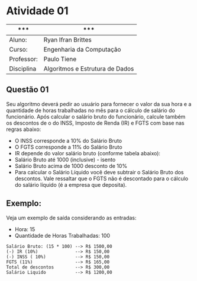 # Atividade 01

| *** | *** |
| --- | --- |
| Aluno: | Ryan Ifran Brittes |
| Curso: | Engenharia da Computação |
| Professor: | Paulo Tiene |
| Disciplina | Algoritmos e Estrutura de Dados |

## Questão 01
Seu algoritmo deverá pedir ao usuário para fornecer o valor da sua hora e a quantidade de
horas trabalhadas no mês para o cálculo de salário do funcionário.
Após calcular o salário bruto do funcionário, calcule também os descontos de o do INSS,
Imposto de Renda (IR) e FGTS com base nas regras abaixo:
* O INSS corresponde a 10% do Salário Bruto
* O FGTS corresponde a 11% do Salário Bruto
* IR depende do valor salário bruto (conforme tabela abaixo):
* Salário Bruto até 1000 (inclusive) - isento
* Salário Bruto acima de 1000 desconto de 10%
* Para calcular o Salário Líquido você deve subtrair o Salário Bruto dos descontos. Vale
ressaltar que o FGTS não é descontado para o cálculo do salário líquido (é a empresa que
deposita).

## Exemplo:
Veja um exemplo de saída considerando as entradas:
* Hora: 15
* Quantidade de Horas Trabalhadas: 100

```
Salário Bruto: (15 * 100) --> R$ 1500,00
(-) IR (10%)              --> R$ 150,00
(-) INSS ( 10%)           --> R$ 150,00
FGTS (11%)                --> R$ 165,00
Total de descontos        --> R$ 300,00
Salário Liquido           --> R$ 1200,00
```
